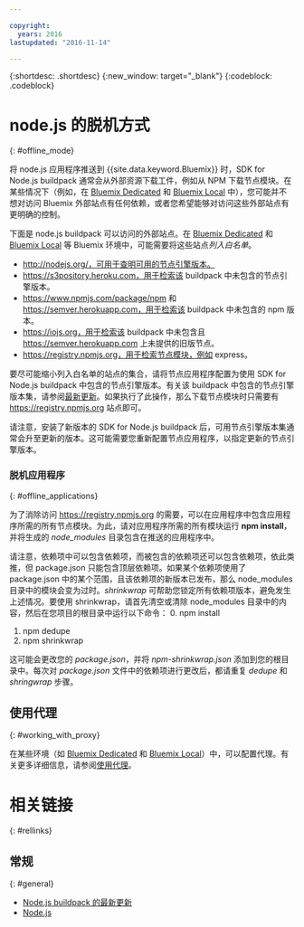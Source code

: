 ```yaml
---

copyright:
  years: 2016
lastupdated: "2016-11-14"

---
```


{:shortdesc: .shortdesc}
{:new_window: target="_blank"}
{:codeblock: .codeblock}


# node.js 的脱机方式
{: #offline_mode}

将 node.js 应用程序推送到 {{site.data.keyword.Bluemix}} 时，SDK for Node.js buildpack 通常会从外部资源下载工件，例如从 NPM 下载节点模块。在某些情况下（例如，在 [Bluemix Dedicated](/docs/dedicated/index.html#dedicated) 和 [Bluemix Local](/docs/local/index.html#local) 中），您可能并不想对访问 Bluemix 外部站点有任何依赖，或者您希望能够对访问这些外部站点有更明确的控制。  

下面是 node.js buildpack 可以访问的外部站点。在 [Bluemix Dedicated](/docs/dedicated/index.html#dedicated) 和 [Bluemix Local](/docs/local/index.html#local) 等 Bluemix 环境中，可能需要将这些站点*列入白名单*。

* http://nodejs.org/，可用于查明可用的节点引擎版本。
* https://s3pository.heroku.com，用于检索该 buildpack 中未包含的节点引擎版本。
*  https://www.npmjs.com/package/npm 和 https://semver.herokuapp.com，用于检索该 buildpack 中未包含的 npm 版本。
* https://iojs.org，用于检索该 buildpack 中未包含且 https://semver.herokuapp.com 上未提供的旧版节点。
* https://registry.npmjs.org，用于检索节点模块，例如 express。

要尽可能缩小列入白名单的站点的集合，请将节点应用程序配置为使用 SDK for Node.js buildpack 中包含的节点引擎版本。有关该 buildpack 中包含的节点引擎版本集，请参阅[最新更新](./updates.html)。如果执行了此操作，那么下载节点模块时只需要有 https://registry.npmjs.org 站点即可。

请注意，安装了新版本的 SDK for Node.js buildpack 后，可用节点引擎版本集通常会升至更新的版本。这可能需要您重新配置节点应用程序，以指定更新的节点引擎版本。


### 脱机应用程序
{: #offline_applications}

为了消除访问 https://registry.npmjs.org 的需要，可以在应用程序中包含应用程序所需的所有节点模块。为此，请对应用程序所需的所有模块运行 **npm install**，并将生成的 *node_modules* 目录包含在推送的应用程序中。

请注意，依赖项中可以包含依赖项，而被包含的依赖项还可以包含依赖项，依此类推，但 package.json 只能包含顶层依赖项。如果某个依赖项使用了 package.json 中的某个范围，且该依赖项的新版本已发布，那么 node_modules 目录中的模块会变为过时。*shrinkwrap* 可帮助您锁定所有依赖项版本，避免发生上述情况。要使用 shrinkwrap，请首先清空或清除 node_modules 目录中的内容，然后在您项目的根目录中运行以下命令：
0. npm install
1. npm dedupe
2. npm shrinkwrap

这可能会更改您的 *package.json*，并将 *npm-shrinkwrap.json* 添加到您的根目录中。每次对 *package.json* 文件中的依赖项进行更改后，都请重复 *dedupe* 和 *shringwrap* 步骤。

## 使用代理
{: #working_with_proxy}

在某些环境（如 [Bluemix Dedicated](/docs/dedicated/index.html#dedicated) 和 [Bluemix Local](/docs/local/index.html#local)）中，可以配置代理。有关更多详细信息，请参阅[使用代理](/docs/manageapps/workingWithProxy.html)。

# 相关链接
{: #rellinks}
## 常规
{: #general}
* [Node.js buildpack 的最新更新](/docs/runtimes/nodejs/updates.html)
* [Node.js](https://nodejs.org)
